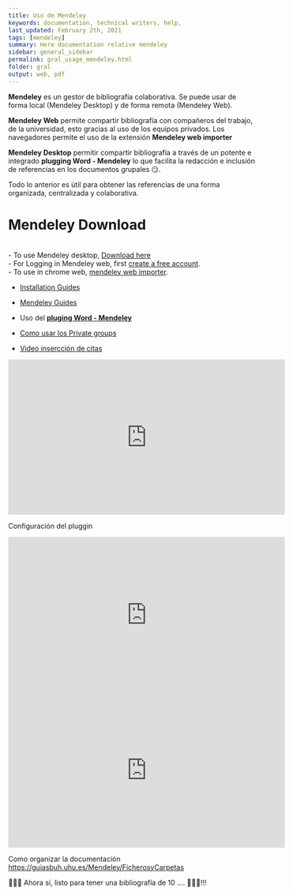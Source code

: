 ```yaml
---
title: Uso de Mendeley
keywords: documentation, technical writers, help, 
last_updated: February 2th, 2021
tags: [mendeley]
summary: Here documentation relative mendeley
sidebar: general_sidebar
permalink: gral_usage_mendeley.html
folder: gral
output: web, pdf
---
```


**Mendeley** es un gestor de bibliografía colaborativa. Se puede usar de forma local (Mendeley Desktop) y de forma remota (Mendeley Web). 

**Mendeley Web** permite compartir bibliografía con compañeros del trabajo, de la universidad, esto gracias al uso de los equipos privados. Los navegadores permite el uso de la extensión **Mendeley web importer**

**Mendeley Desktop** permitir compartir bibliografía a través de un potente e integrado **plugging Word - Mendeley** lo que facilita la redacción e inclusión de referencias en los documentos grupales 😏.

Todo lo anterior es útil para obtener las referencias de una forma organizada, centralizada y colaborativa.

# Mendeley Download

<div class="alert alert-success" role="alert"><i class="fa fa-download fa-lg"></i> 
<br>
- To use Mendeley desktop, <a alt='Download Mendeley Desktop' href='https://www.mendeley.com/download-desktop-new/'>Download here</a>
<br> 
- For Logging in Mendeley web, first <a alt='Logging in Mendeley web' href='https://www.mendeley.com/'>create a free account</a>.
<br>
- To use in chrome web, <a alt='mendeley web importer' href='https://chrome.google.com/webstore/detail/mendeley-web-importer/dagcmkpagjlhakfdhnbomgmjdpkdklff?hl=en'>mendeley web importer</a>.
</div>

- [Installation Guides](https://www.mendeley.com/guides/download-mendeley-desktop/windows/instructions)

- [Mendeley Guides](https://www.mendeley.com/guides)

- Uso del [**pluging Word - Mendeley**](https://www.mendeley.com/guides/using-citation-editor)

- [Como usar los Private groups](https://www.mendeley.com/guides/private-groups)

- [Video insercción de citas](https://youtu.be/BqSzMUmBqBI)

<iframe width="560" height="315" src="https://www.youtube.com/embed/BqSzMUmBqBI" frameborder="0" allow="accelerometer; autoplay; clipboard-write; encrypted-media; gyroscope; picture-in-picture" allowfullscreen></iframe>

Configuración del pluggin 
<iframe width="560" height="315" src="https://www.youtube.com/embed/GEMhNTNi2Gk" frameborder="0" allow="accelerometer; autoplay; clipboard-write; encrypted-media; gyroscope; picture-in-picture" allowfullscreen></iframe>


<iframe width="560" height="315" src="https://www.youtube.com/embed/wteVo2rx7iQ" title="YouTube video player" frameborder="0" allow="accelerometer; autoplay; clipboard-write; encrypted-media; gyroscope; picture-in-picture" allowfullscreen></iframe>


Como organizar la documentación 
https://guiasbuh.uhu.es/Mendeley/FicherosyCarpetas



🚴🚴🚴 Ahora sí, listo para tener una bibliografía de 10 .... 	💪💪💪!!!